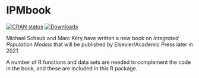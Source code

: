IPMbook
=======

[![CRAN status](https://www.r-pkg.org/badges/version/IPMbook)](https://cran.r-project.org/web/packages/IPMbook/index.html)
[![Downloads](https://cranlogs.r-pkg.org/badges/last-month/IPMbook)](https://www.r-pkg.org/services)

Michael Schaub and Marc Kéry have written a new book on *Integrated Population Models* that will be published by Elsevier/Academic Press later in 2021. 

A number of R functions and data sets are needed to complement the code in the book, and these are included in this R package.

